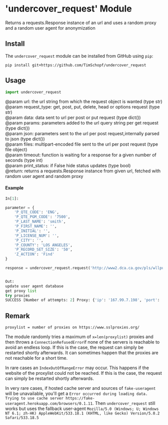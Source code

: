 # 'undercover_request' Module
Returns a requests.Response instance  of an url and uses a random proxy and a random user agent for anonymization

## Install
The `undercover_request` module can be installed from GitHub using `pip`:

`pip install git+https://github.com/TimSchopf/undercover_request`

## Usage

```python 
import undercover_request
```

@param url: the url string from which the request object is wanted (type str)  
@param request_type: get, post, put, delete, head or options request (type str)  
@param data: data sent to url per post or put request (type dict())  
@param params: parameters added to the url query string per get request (type dict())  
@param json: parameters sent to the url per post request,internally parsed to json (type dict())  
@param files:  multipart-encoded file sent to the url per post request (type file object)  
@param timeout: function is waiting for a response for a given number of seconds (type int)  
@param print_status: if False hide status updates (type bool)   
@return: returns a requests.Response instance from given url, fetched with random user agent and random proxy    
 

#### Example

```python
In[1]:

parameter = {
    'P_QTE_CODE': 'ENG',
    'P_QTE_PGM_CODE': '7500',
    'P_LAST_NAME': 'smith',
    'P_FIRST_NAME': '',
    'P_INITIAL': '',
    'P_LICENSE_NUM': '',
    'P_CITY': '',
    'P_COUNTY': 'LOS ANGELES',
    'P_RECORD_SET_SIZE': '50',
    'Z_ACTION': 'Find'
}

response = undercover_request.request('http://www2.dca.ca.gov/pls/wllpub/WLLQRYNA$LCEV2.ActionQuery', request_type='post', data=parameter,timeout=1)


Out:
update user agent database
get proxy list
try proxies
SUCCESS [Number of attempts: 2] Proxy: {'ip': '167.99.7.198', 'port': '8080'} User Agent: Mozilla/5.0 (X11; Linux x86_64) AppleWebKit/537.36 (KHTML, like Gecko) Chrome/33.0.1750.517 Safari/537.36
```
## Remark

`proxylist = number of proxies on https://www.sslproxies.org/`  

The module randomly tries a maximum of `x=len(proxylist)` proxies and then throws a `ConnectionRefusedError`if none of the servers is reachable to avoid an endless loop. If this is the case, the request can simply be restarted shortly afterwards. It can sometimes happen that the proxies are not reachable for a short time.  

In rare cases an `IndexOutOfRangeError` may occur. This happens if the website of the proxylist could not be reached.  If this is the case, the request can simply be restarted shortly afterwards.

In very rare cases, if hosted cache server and sources of `fake-useragent` will be unavailable, you'll get a `Error occurred during loading data. Trying to use cache server https://fake-useragent.herokuapp.com/browsers/0.1.11`. Then `undercover_request` still works but uses the fallback user-agent `Mozilla/5.0 (Windows; U; Windows NT 6.1; zh-HK) AppleWebKit/533.18.1 (KHTML, like Gecko) Version/5.0.2 Safari/533.18.5`  
